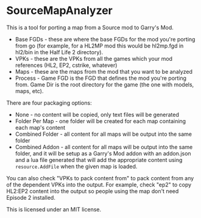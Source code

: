 # SourceMapAnalyzer

This is a tool for porting a map from a Source mod to Garry's Mod.

- Base FGDs - these are where the base FGDs for the mod you're porting from go (for example, for a HL2MP mod this would be hl2mp.fgd in hl2/bin in the Half Life 2 directory).
- VPKs - these are the VPKs from all the games which your mod references (HL2, EP2, cstrike, whatever)
- Maps - these are the maps from the mod that you want to be analyzed
- Process - Game FGD is the FGD that defines the mod you're porting from. Game Dir is the root directory for the game (the one with models, maps, etc).

There are four packaging options:

- None - no content will be copied, only text files will be generated
- Folder Per Map - one folder will be created for each map containing each map's content
- Combined Folder - all content for all maps will be output into the same folder
- Combined Addon - all content for all maps will be output into the same folder, and it will be setup as a Garry's Mod addon with an addon.json and a lua file generated that will add the appropriate content using `resource.AddFile` when the given map is loaded.

You can also check "VPKs to pack content from" to pack content from any of the dependent VPKs into the output. For example, check "ep2" to copy HL2:EP2 content into the output so people using the map don't need Episode 2 installed.

This is licensed under an MIT license.
